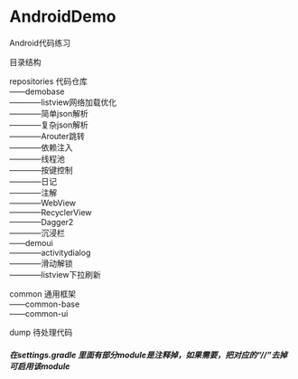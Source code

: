 # AndroidDemo

Android代码练习

目录结构

repositories 代码仓库
<br>——demobase
<br>————listview网络加载优化
<br>————简单json解析
<br>————复杂json解析
<br>————Arouter跳转
<br>————依赖注入
<br>————线程池
<br>————按键控制
<br>————日记
<br>————注解
<br>————WebView
<br>————RecyclerView
<br>————Dagger2
<br>————沉浸栏
<br>——demoui
<br>————activitydialog
<br>————滑动解锁
<br>————listview下拉刷新

common 通用框架
<br>——common-base
<br>——common-ui

dump 待处理代码

##### 在settings.gradle 里面有部分module是注释掉，如果需要，把对应的“//”去掉可启用该module


